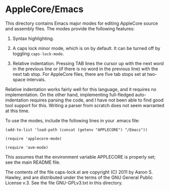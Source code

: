 AppleCore/Emacs
===============

This directory contains Emacs major modes for editing AppleCore source
and assembly files. The modes provide the following features:

1.  Syntax highlighting.

2.  A caps lock minor mode, which is on by default.  It can be turned
    off by toggling `caps-lock-mode`.

3.  Relative indentation.  Pressing TAB lines the cursor up with the
    next word in the previous line or (if there is no word in the
    previous line) with the next tab stop.  For AppleCore files, there
    are five tab stops set at two-space intervals.

Relative indentation works fairly well for this language, and it
requires no implementation.  On the other hand, implementing
full-fledged auto-indentation requires parsing the code, and I have
not been able to find good tool support for this.  Writing a parser
from scratch does not seem warranted at this time.

To use the modes, include the following lines in your .emacs file:

   `(add-to-list 'load-path (concat (getenv "APPLECORE") "/Emacs"))`

   `(require 'applecore-mode)`

   `(require 'avm-mode)`

This assumes that the environment variable APPLECORE is properly set;
see the main README file.

The contents of the file caps-lock.el are copyright (C) 2011 by Aaron
S. Hawley, and are distributed under the terms of the GNU General
Public License v.3.  See the file GNU-GPLv3.txt in this directory.

